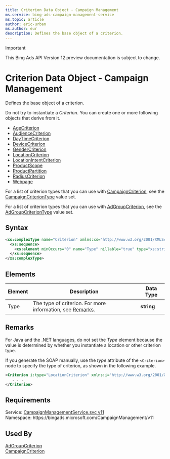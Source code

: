 ```yaml
---
title: Criterion Data Object - Campaign Management
ms.service: bing-ads-campaign-management-service
ms.topic: article
author: eric-urban
ms.author: eur
description: Defines the base object of a criterion.
---
```

> [!IMPORTANT]
> This Bing Ads API Version 12 preview documentation is subject to change.
# Criterion Data Object - Campaign Management
Defines the base object of a criterion.

Do not try to instantiate a *Criterion*. You can create one or more following objects that derive from it.
-  [AgeCriterion](../campaign-management-service/agecriterion.md)  
-  [AudienceCriterion](../campaign-management-service/audiencecriterion.md)  
-  [DayTimeCriterion](../campaign-management-service/daytimecriterion.md)  
-  [DeviceCriterion](../campaign-management-service/devicecriterion.md)  
-  [GenderCriterion](../campaign-management-service/gendercriterion.md)  
-  [LocationCriterion](../campaign-management-service/locationcriterion.md)  
-  [LocationIntentCriterion](../campaign-management-service/locationintentcriterion.md)  
-  [ProductScope](../campaign-management-service/productscope.md)  
-  [ProductPartition](../campaign-management-service/productpartition.md)  
-  [RadiusCriterion](../campaign-management-service/radiuscriterion.md)  
-  [Webpage](../campaign-management-service/webpage.md)  

For a list of criterion types that you can use with [CampaignCriterion](../campaign-management-service/campaigncriterion.md), see the [CampaignCriterionType](../campaign-management-service/campaigncriteriontype.md) value set.

For a list of criterion types that you can use with [AdGroupCriterion](../campaign-management-service/adgroupcriterion.md), see the [AdGroupCriterionType](../campaign-management-service/adgroupcriteriontype.md) value set.

## Syntax
```xml
<xs:complexType name="Criterion" xmlns:xs="http://www.w3.org/2001/XMLSchema">
  <xs:sequence>
    <xs:element minOccurs="0" name="Type" nillable="true" type="xs:string" />
  </xs:sequence>
</xs:complexType>
```

## <a name="elements"></a>Elements

|Element|Description|Data Type|
|-----------|---------------|-------------|
|<a name="type"></a>Type|The type of criterion. For more information, see [Remarks](#remarks).|**string**|

## <a name="remarks"></a>Remarks
For Java and the .NET languages, do not set the *Type* element because the value is determined by whether you instantiate a location or other criterion type.

If you generate the SOAP manually, use the *type* attribute of the `<Criterion>` node to specify the type of criterion, as shown in the following example.

```xml
<Criterion i:type="LocationCriterion" xmlns:i="http://www.w3.org/2001/XMLSchema-instance">
   . . .
</Criterion>
```

## Requirements
Service: [CampaignManagementService.svc v11](https://campaign.api.bingads.microsoft.com/Api/Advertiser/CampaignManagement/v11/CampaignManagementService.svc)  
Namespace: https\://bingads.microsoft.com/CampaignManagement/v11  

## Used By
[AdGroupCriterion](adgroupcriterion.md)  
[CampaignCriterion](campaigncriterion.md)  
